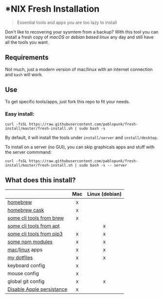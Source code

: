 # *NIX Fresh Installation

> Essential tools and apps you are too lazy to install

Don't like to recovering your sysmtem from a backup? With this tool you can install a fresh copy of *macOS* or *debian based linux* any day and still have all the tools you want.


## Requirements

Not much, just a modern version of mac/linux with an internet connection and `bash` will work.

## Use

To get specific tools/apps, just fork this repo to fit your needs.

### Easy install:

```shell
curl -fsSL https://raw.githubusercontent.com/pablopunk/fresh-install/master/fresh-install.sh | sudo bash -s
```

By default, it will install the tools under `install/server` and `install/desktop`.

To install on a server (no GUI), you can skip graphicals apps and stuff with the server commmand:

```shell
curl -fsSL https://raw.githubusercontent.com/pablopunk/fresh-install/master/fresh-install.sh | sudo bash -s -- server
```

## What does this install?

| | Mac | Linux (debian) |
|-|:---:|:-----:|
|[homebrew](https://brew.sh)|x||
|[homebrew cask](https://caskroom.github.io)|x||
|[some cli tools from brew](./install/server/brew)|x||
|[some cli tools from apt](./install/server/apt)||x|
|[some cli tools from pip3](./install/server/pip3)|x|x|
|[some npm modules](./install/server/npm)|x|x|
|[mac](./install/server/cask)/[linux](./install/desktop/snap) apps|x|x|
|[my dotfiles](https://github.com/pablopunk/dotfiles)|x|x|
|keyboard config|x||
|mouse config|x||
|global git config|x|x|
|[Disable Apple persistance](https://apple.stackexchange.com/questions/124367/stop-mavericks-from-relaunching-applications)|x||
